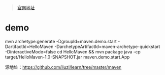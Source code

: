 > [官网地址](http://maven.apache.org/install.html)

# demo
mvn archetype:generate -DgroupId=maven.demo.start -DartifactId=HelloMaven -DarchetypeArtifactId=maven-archetype-quickstart -DinteractiveMode=false
cd HelloMaven && mvn package
java -cp target/HelloMaven-1.0-SNAPSHOT.jar maven.demo.start.App

源地址：https://github.com/liuzl/learn/tree/master/maven
